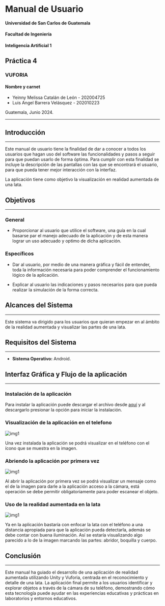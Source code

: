 # Manual de Usuario  
#### Universidad de San Carlos de Guatemala  
#### Facultad de Ingeniería  
#### Inteligencia Artificial 1  

## Práctica 4   
### VUFORIA  

#### Nombre y carnet 
- Yeinny Melissa Catalán de León   - 202004725  
- Luis Angel Barrera Velásquez     - 202010223 

Guatemala, Junio 2024.  
___
  
## Introducción  
___
Este manual de usuario tiene la finalidad de dar a conocer a todos los usuarios que hagan uso del software las funcionalidades y pasos a seguir para que puedan usarlo de forma óptima. Para cumplir con esta finalidad se incluye la descripción de las pantallas con las que se encontrará el usuario, para que pueda tener mejor interacción con la interfaz.  
  
La aplicación tiene como objetivo la visualización en realidad aumentada de una lata.  
  
## Objetivos  
___
### General  
- Proporcionar al usuario que utilice el software, una guía en la cual basarse par el manejo adecuado de la aplicación y de esta manera lograr un uso adecuado y optimo de dicha aplicación.  
 
### Específicos  
- Dar al usuario, por medio de una manera gráfica y fácil de entender, toda la información necesaria para poder comprender el funcionamiento lógico de la aplicación.  

- Explicar al usuario las indicaciones y pasos necesarios para que pueda realizar la simulación de la forma correcta.  

## Alcances del Sistema  
___
Este sistema va dirigido para los usuarios que quieran empezar en al ámbito de la realidad aumentada y visualizar las partes de una lata.  

## Requisitos del Sistema  
___
- **Sistema Operativo:** Android.  

## Interfaz Gráfica y Flujo de la aplicación
___
### Instalación de la aplicación

Para instalar la aplicación puede descargar el archivo desde [aquí](https://drive.google.com/drive/folders/1JI1xkmr2XjzAuKmDawv0yBNvihgYRjO9?usp=sharing) y al descargarlo presionar la opción para iniciar la instalación.  

### Visualización de la aplicación en el telefono  
<img src="img/apli.jpeg" alt="img1"/>  

Una vez instalada la aplicación se podrá visualizar en el teléfono con el ícono que se muestra en la imagen.  

### Abriendo la aplicación por primera vez  
<img src="img/permiso.jpeg" alt="img1"/>  

Al abrir la aplicación por primera vez se podrá visualizar un mensaje como el de la imagen para darle a la aplicación acceso a la cámara, está operación se debe permitir obligatoriamente para poder escanear el objeto.  

### Uso de la realidad aumentada en la lata  
<img src="img/lata.jpeg" alt="img1"/> 

Ya en la aplicación bastaría con enfocar la lata con el teléfono a una distancia apropiada para que la aplicación pueda detectarla, además se debe contar con buena iluminación. Así se estaría visualizando algo parecido a lo de la imagen marcando las partes: abridor, boquilla y cuerpo.   


## Conclusión
___
Este manual ha guiado el desarrollo de una aplicación de realidad aumentada utilizando Unity y Vuforia, centrada en el reconocimiento y detalle de una lata. La aplicación final permite a los usuarios identificar y explorar objetos a través de la cámara de su teléfono, demostrando cómo esta tecnología puede ayudar en las experiencias educativas y prácticas en laboratorios y entornos educativos.